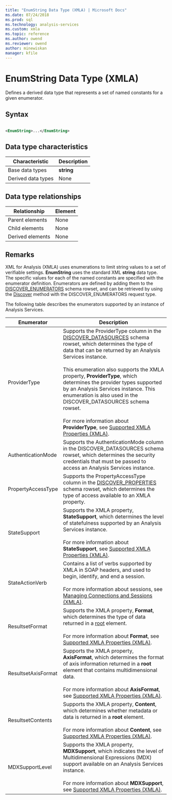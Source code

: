 ```yaml
---
title: "EnumString Data Type (XMLA) | Microsoft Docs"
ms.date: 07/24/2018
ms.prod: sql
ms.technology: analysis-services
ms.custom: xmla
ms.topic: reference
ms.author: owend
ms.reviewer: owend
author: minewiskan
manager: kfile
---
```

# EnumString Data Type (XMLA)

  Defines a derived data type that represents a set of named constants for a given enumerator.  
  
## Syntax  
  
```xml  
  
<EnumString>...</EnumString>  
```  
  
## Data type characteristics  
  
|Characteristic|Description|  
|--------------------|-----------------|  
|Base data types|**string**|  
|Derived data types|None|  
  
## Data type relationships  
  
|Relationship|Element|  
|------------------|-------------|  
|Parent elements|None|  
|Child elements|None|  
|Derived elements|None|  
  
## Remarks  
 XML for Analysis (XMLA) uses enumerations to limit string values to a set of verifiable settings. **EnumString** uses the standard XML **string** data type. The specific values for each of the named constants are specified with the enumerator definition. Enumerators are defined by adding them to the [DISCOVER_ENUMERATORS](../../../analysis-services/schema-rowsets/xml/discover-enumerators-rowset.md) schema rowset, and can be retrieved by using the [Discover](../xml-elements-methods-discover.md) method with the DISCOVER_ENUMERATORS request type.  
  
 The following table describes the enumerators supported by an instance of Analysis Services.  
  
|Enumerator|Description|  
|----------------|-----------------|  
|ProviderType|Supports the ProviderType column in the [DISCOVER_DATASOURCES](../../../analysis-services/schema-rowsets/xml/discover-datasources-rowset.md) schema rowset, which determines the type of data that can be returned by an Analysis Services instance.<br /><br /> This enumeration also supports the XMLA property, **ProviderType**, which determines the provider types supported by an Analysis Services instance. This enumeration is also used in the DISCOVER_DATASOURCES schema rowset.<br /><br /> For more information about **ProviderType**, see [Supported XMLA Properties &#40;XMLA&#41;](../xml-elements-properties/propertylist-element-supported-xmla-properties.md).|  
|AuthenticationMode|Supports the AuthenticationMode column in the DISCOVER_DATASOURCES schema rowset, which determines the security credentials that must be passed to access an Analysis Services instance.|  
|PropertyAccessType|Supports the PropertyAccessType column in the [DISCOVER_PROPERTIES](../../../analysis-services/schema-rowsets/xml/discover-properties-rowset.md) schema rowset, which determines the type of access available to an XMLA property.|  
|StateSupport|Supports the XMLA property, **StateSupport**, which determines the level of statefulness supported by an Analysis Services instance.<br /><br /> For more information about **StateSupport**, see [Supported XMLA Properties &#40;XMLA&#41;](../xml-elements-properties/propertylist-element-supported-xmla-properties.md).|  
|StateActionVerb|Contains a list of verbs supported by XMLA in SOAP headers, and used to begin, identify, and end a session.<br /><br /> For more information about sessions, see [Managing Connections and Sessions &#40;XMLA&#41;](../../../analysis-services/multidimensional-models-scripting-language-assl-xmla/managing-connections-and-sessions-xmla.md).|  
|ResultsetFormat|Supports the XMLA property, **Format**, which determines the type of data returned in a [root](../xml-elements-properties/root-element-xmla.md) element.<br /><br /> For more information about **Format**, see [Supported XMLA Properties &#40;XMLA&#41;](../xml-elements-properties/propertylist-element-supported-xmla-properties.md).|  
|ResultsetAxisFormat|Supports the XMLA property, **AxisFormat**, which determines the format of axis information returned in a **root** element that contains multidimensional data.<br /><br /> For more information about **AxisFormat**, see [Supported XMLA Properties &#40;XMLA&#41;](../xml-elements-properties/propertylist-element-supported-xmla-properties.md).|  
|ResultsetContents|Supports the XMLA property, **Content**, which determines whether metadata or data is returned in a **root** element.<br /><br /> For more information about **Content**, see [Supported XMLA Properties &#40;XMLA&#41;](../xml-elements-properties/propertylist-element-supported-xmla-properties.md).|  
|MDXSupportLevel|Supports the XMLA property, **MDXSupport**, which indicates the level of Multidimensional Expressions (MDX) support available on an Analysis Services instance.<br /><br /> For more information about **MDXSupport**, see [Supported XMLA Properties &#40;XMLA&#41;](../xml-elements-properties/propertylist-element-supported-xmla-properties.md).|  
